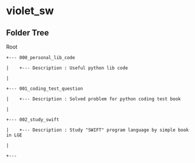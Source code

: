 # violet_sw

## Folder Tree
Root

    +--- 000_personal_lib_code

    |    +--- Description : Useful python lib code

    |

    +--- 001_coding_test_question

    |    +--- Description : Solved problem for python coding test book

    |

    +--- 002_study_swift

    |    +--- Description : Study "SWIFT" program language by simple book in LGE

    |

    +---
